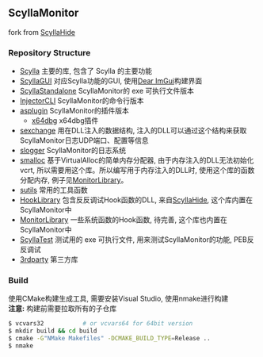 ## ScyllaMonitor

fork from [ScyllaHide](https://github.com/x64dbg/ScyllaHide)

### Repository Structure

- [Scylla](./Scylla) 主要的库, 包含了 Scylla 的主要功能
- [ScyllaGUI](./ScyllaGUI) 对应Scylla功能的GUI, 使用[Dear ImGui](https://github.com/ocornut/imgui)构建界面
- [ScyllaStandalone](./ScyllaStandalone) ScyllaMonitor的 exe 可执行文件版本
- [InjectorCLI](./InjectorCLI) ScyllaMonitor的命令行版本
- [asplugin](./asplugin) ScyllaMonitor的插件版本
  - [x64dbg](./asplugin/x64dbg) x64dbg插件
- [sexchange](./sexchange) 用在DLL注入的数据结构, 注入的DLL可以通过这个结构来获取ScyllaMonitor日志UDP端口、配置等信息
- [slogger](./slogger) ScyllaMonitor的日志系统
- [smalloc](./smalloc) 基于VirtualAlloc的简单内存分配器, 由于内存注入的DLL无法初始化vcrt, 所以需要用这个库。所以编写用于内存注入的DLL时, 使用这个库的函数分配内存, 例子见[MonitorLibrary](./MonitorLibrary)。
- [sutils](./sutils) 常用的工具函数
- [HookLibrary](./HookLibrary) 包含反反调试Hook函数的DLL, 来自[ScyllaHide](https://github.com/x64dbg/ScyllaHide/HookLibrary), 这个库内置在ScyllaMonitor中 
- [MonitorLibrary](./MonitorLibrary) 一些系统函数的Hook函数, 待完善, 这个库也内置在ScyllaMonitor中
- [ScyllaTest](./ScyllaTest) 测试用的 exe 可执行文件, 用来测试ScyllaMonitor的功能, PEB反反调试
- [3rdparty](./3rdparty) 第三方库


### Build

使用CMake构建生成工具, 需要安装Visual Studio, 使用nmake进行构建  
**注意:** 构建前需要拉取所有的子仓库

``` bash
$ vcvars32           # or vcvars64 for 64bit version
$ mkdir build && cd build
$ cmake -G"NMake Makefiles" -DCMAKE_BUILD_TYPE=Release ..
$ nmake
```
